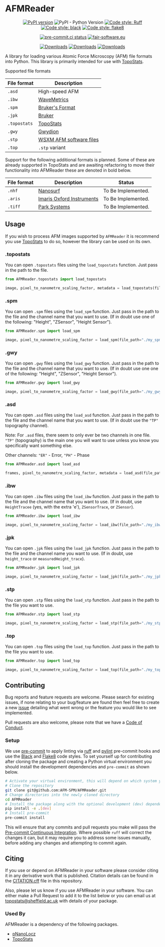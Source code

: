 # AFMReader

<div align="center">

[![PyPI version](https://badge.fury.io/py/AFMReader.svg)](https://badge.fury.io/py/AFMReader)
![PyPI - Python Version](https://img.shields.io/pypi/pyversions/AFMReader)
[![Code style: Ruff](https://img.shields.io/endpoint?url=https://raw.githubusercontent.com/astral-sh/ruff/main/assets/badge/v2.json)](https://github.com/astral-sh/ruff)
[![Code style: black](https://img.shields.io/badge/code%20style-black-000000.svg)](https://github.com/psf/black)
[![Code style: flake8](https://img.shields.io/badge/code%20style-flake8-456789.svg)](https://github.com/psf/flake8)
<!-- [![codecov](https://codecov.io/gh/AFM-SPM/AFMReader/branch/dev/graph/badge.svg)]
(https://codecov.io/gh/AFM-SPM/AFMReader) -->
[![pre-commit.ci
status](https://results.pre-commit.ci/badge/github/AFM-SPM/AFMReader/main.svg)](https://results.pre-commit.ci/latest/github/AFM-SPM/AFMReader/main)
[![fair-software.eu](https://img.shields.io/badge/fair--software.eu-%E2%97%8F%20%20%E2%97%8F%20%20%E2%97%8F%20%20%E2%97%8F%20%20%E2%97%8B-yellow)](https://fair-software.eu)

</div>
<div align="center">

[![Downloads](https://static.pepy.tech/badge/afmreader)](https://pepy.tech/project/afmreader)
[![Downloads](https://static.pepy.tech/badge/afmreader/month)](https://pepy.tech/project/afmreader)
[![Downloads](https://static.pepy.tech/badge/afmreader/week)](https://pepy.tech/project/afmreader)

</div>

A library for loading various Atomic Force Microscopy (AFM) file formats into Python. This library is primarily intended
for use with [TopoStats](https://github.com/AFM-SPM/TopoStats).

Supported file formats

| File format | Description    |
|-------------|----------------|
| `.asd`      | High-speed AFM |
| `.ibw`      | [WaveMetrics](https://www.wavemetrics.com/)  |
| `.spm`      | [Bruker's Format](https://www.bruker.com/)  |
| `.jpk`      | [Bruker](https://www.bruker.com/) |
| `.topostats`| [TopoStats](https://github.com/AFM-SPM/TopoStats)  |
| `.gwy`      | [Gwydion](<http://gwyddion.net>) |
| `.stp`      | [WSXM AFM software files](http://www.wsxm.eu) |
| `.top`      | `.stp` variant  |

Support for the following additional formats is planned. Some of these are already supported in TopoStats and are
awaiting refactoring to move their functionality into AFMReader these are denoted in bold below.

| File format | Description                                             | Status                                     |
|-------------|---------------------------------------------------------|--------------------------------------------|
| `.nhf`      | [Nanosurf](https://www.nanosurf.com/en/)                | To Be Implemented.                         |
| `.aris`     | [Imaris Oxford Instruments](https://imaris.oxinst.com/) | To Be Implemented.                         |
| `.tiff`     | [Park Systems](https://www.parksystems.com/)            | To Be Implemented.                         |

## Usage

If you wish to process AFM images supported by `AFMReader` it is recommend you use
[TopoStats](https://github.com/AFM-SPM/TopoStats) to do so, however the library can be used on its own.

### .topostats

You can open `.topostats` files using the `load_topostats` function. Just pass in the path to the file.

```python
from AFMReader.topostats import load_topostats

image, pixel_to_nanometre_scaling_factor, metadata = load_topostats(file_path="./my_topostats_file.topostats")
```

### .spm

You can open `.spm` files using the `load_spm` function. Just pass in the path to the file and the
channel name that you want to use. (If in doubt use one of the following: "Height", "ZSensor",
"Height Sensor").

```python
from AFMReader.spm import load_spm

image, pixel_to_nanometre_scaling_factor = load_spm(file_path="./my_spm_file.spm", channel="Height")
```

### .gwy

You can open `.gwy` files using the `load_gwy` function. Just pass in the path to the file and the
channel name that you want to use. (If in doubt use one one of the following: "Height", "ZSensor",
"Height Sensor").

```python
from AFMReader.gwy import load_gwy

image, pixel_to_nanometre_scaling_factor = load_gwy(file_path="./my_gwy_file.gwy", channel="Height")
```

### .asd

You can open `.asd` files using the `load_asd` function. Just pass in the path to the file and the channel name that you
want to use. (If in doubt use the `"TP"` topography channel).

Note: For `.asd` files, there seem to only ever be two channels in one file. `"TP"` (topography) is the main one you
will want to use unless you know you specifically want something else.

Other channels: `"ER"` - Error, `"PH"` - Phase

```python
from AFMReader.asd import load_asd

frames, pixel_to_nanometre_scaling_factor, metadata = load_asd(file_path="./my_asd_file.asd", channel="TP")
```

### .ibw

You can open `.ibw` files using the `load_ibw` function. Just pass in the path to the file
and the channel name that you want to use. (If in doubt, use `HeightTracee` (yes, with the
extra 'e'), `ZSensorTrace`, or `ZSensor`).

```python
from AFMReader.ibw import load_ibw

image, pixel_to_nanometre_scaling_factor = load_ibw(file_path="./my_ibw_file.ibw", channel="HeightTracee")
```

### .jpk

You can open `.jpk` files using the `load_jpk` function. Just pass in the path
to the file and the channel name you want to use. (If in doubt, use `height_trace` or `measuredHeight_trace`).

```python
from AFMReader.jpk import load_jpk

image, pixel_to_nanometre_scaling_factor = load_jpk(file_path="./my_jpk_file.jpk", channel="height_trace")
```

### .stp

You can open `.stp` files using the `load_stp` function. Just pass in the path
to the file you want to use.

```python
from AFMReader.stp import load_stp

image, pixel_to_nanometre_scaling_factor = load_stp(file_path="./my_stp_file.stp")
```

### .top

You can open `.top` files using the `load_top` function. Just pass in the path
to the file you want to use.

```python
from AFMReader.top import load_top

image, pixel_to_nanometre_scaling_factor = load_top(file_path="./my_top_file.top")
```

## Contributing

Bug reports and feature requests are welcome. Please search for existing issues, if none relating to your bug/feature
are found then feel free to create a new [issue](https://github.com/AFM-SPM/AFMReader/issues/new) detailing what
went wrong or the feature you would like to see implemented.

Pull requests are also welcome, please note that we have a [Code of
Conduct](https://github.com/AFM-SPM/AFMReader/blob/main/CODE_OF_CONDUCT.md).

### Setup

We use [pre-commit](https://pre-commit.com) to apply linting via [ruff](https://github.com/astral-sh/ruff) and
[pylint](https://pylint.pycqa.org/en/latest/index.html) pre-commit hooks and use the
[Black](https://github.com/psf/black) and [Flake8](https://github.com/psf/flake8) code styles. To set yourself up for
contributing after cloning the package and creating a Python virtual environment you should install the development
dependencies and `pre-commit` as shown below.

``` bash
# Activate your virtual environment, this will depend on which system you use e.g. conda or virtualenvwrapper
# Clone the repository
git clone git@github.com:AFM-SPM/AFMReader.git
# Change directories into the newly cloned directory
cd AFMReader
# Install the package along with the optional development (dev) dependencies
pip install -e .[dev]
# Install pre-commit
pre-commit install
```

This will ensure that any commits and pull requests you make will pass the [Pre-commit Continuous
Integration](https://pre-commit.ci). Where possible `ruff` will correct the changes it can, but it may require you to
address some issues manually, before adding any changes and attempting to commit again.

## Citing

If you use or depend on AFMReader in your software please consider citing it in any derivative work that is
published. Citation details can be found in the [CITATION.cff](CITATION.cff) file in this repository.

Also, please let us know if you use AFMReader in your software. You can either make a Pull Request to add it to the list
below or you can email us at [topostats@sheffield.ac.uk](mailto:topostats@sheffield.ac.uk) with details of your package.

### Used By

AFMReader is a dependency of the following packages.

- [pNanoLocz](https://github.com/Heath-AFM-Lab/pNanoLocz/)
- [TopoStats](https://github.com/AFM-SPM/TopoStats/)
